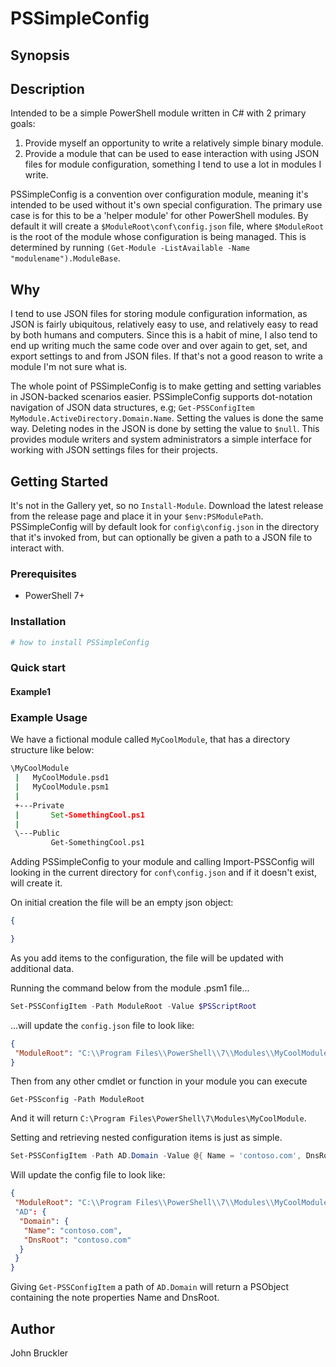 # PSSimpleConfig

## Synopsis

<!-- Enter a synopsis -->

## Description

Intended to be a simple PowerShell module written in C# with 2 primary goals:

1. Provide myself an opportunity to write a relatively simple binary module.
2. Provide a module that can be used to ease interaction with using JSON files for module configuration, something I tend to use a lot in modules I write.

PSSimpleConfig is a convention over configuration module, meaning it's intended to be used without it's own special configuration. The primary use case is for this to be a 'helper module' for other PowerShell modules. By default it will create a `$ModuleRoot\conf\config.json` file, where `$ModuleRoot` is the root of the module whose configuration is being managed. This is determined by running `(Get-Module -ListAvailable -Name "modulename").ModuleBase`.

## Why

I tend to use JSON files for storing module configuration information, as JSON is fairly ubiquitous, relatively easy to use, and relatively easy to read by both humans and
computers. Since this is a habit of mine, I also tend to end up writing much the same code over and over again to get, set, and export settings to and from JSON files. If
that's not a good reason to write a module I'm not sure what is.

The whole point of PSSimpleConfig is to make getting and setting variables in JSON-backed scenarios easier. PSSimpleConfig supports dot-notation navigation of JSON data structures,
e.g; `Get-PSSConfigItem MyModule.ActiveDirectory.Domain.Name`. Setting the values is done the same way. Deleting nodes in the JSON is done by setting the value to `$null`. This
provides module writers and system administrators a simple interface for working with JSON settings files for their projects.

## Getting Started

It's not in the Gallery yet, so no `Install-Module`. Download the latest release from the release page and place it in your `$env:PSModulePath`. PSSimpleConfig will by default
look for `config\config.json` in the directory that it's invoked from, but can optionally be given a path to a JSON file to interact with.

### Prerequisites

<!-- list any prerequisites -->
- PowerShell 7+

### Installation

```powershell
# how to install PSSimpleConfig

```

### Quick start

#### Example1

### Example Usage

We have a fictional module called `MyCoolModule`, that has a directory structure like below:

```cmd
\MyCoolModule
 |   MyCoolModule.psd1
 |   MyCoolModule.psm1
 |
 +---Private
 |       Set-SomethingCool.ps1
 |
 \---Public
         Get-SomethingCool.ps1
```

Adding PSSimpleConfig to your module and calling Import-PSSConfig will looking in the current directory for `conf\config.json` and if it doesn't exist, will create it.

On initial creation the file will be an empty json object:

```json
{

}
```

As you add items to the configuration, the file will be updated with additional data.

Running the command below from the module .psm1 file...

```powershell
Set-PSSConfigItem -Path ModuleRoot -Value $PSScriptRoot
```

...will update the `config.json` file to look like:

```json
{
 "ModuleRoot": "C:\\Program Files\\PowerShell\\7\\Modules\\MyCoolModule"
}
```

Then from any other cmdlet or function in your module you can execute

```powerhshell
Get-PSSconfig -Path ModuleRoot
```

And it will return `C:\Program Files\PowerShell\7\Modules\MyCoolModule`.

Setting and retrieving nested configuration items is just as simple.

```powershell
Set-PSSConfigItem -Path AD.Domain -Value @{ Name = 'contoso.com', DnsRoot = 'contoso.com'}
```

Will update the config file to look like:

```json
{
 "ModuleRoot": "C:\\Program Files\\PowerShell\\7\\Modules\\MyCoolModule"
 "AD": {
  "Domain": {
   "Name": "contoso.com",
   "DnsRoot": "contoso.com"
  }
 }
}
```

Giving `Get-PSSConfigItem` a path of `AD.Domain` will return a PSObject containing the note properties Name and DnsRoot.

## Author

John Bruckler
